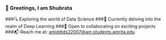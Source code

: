 ### 👋 Greetings, I am Shubrata
###🔍 Exploring the world of Data Science
###🧠 Currently delving into the realm of Deep Learning
###🤝 Open to collaborating on exciting projects
###📬 Reach me at: amiddids22007@am.students.amrita.edu

<!--
**GEOpython-suvro/GEOpython-suvro** is a ✨ _special_ ✨ repository because its `README.md` (this file) appears on your GitHub profile.
-->
